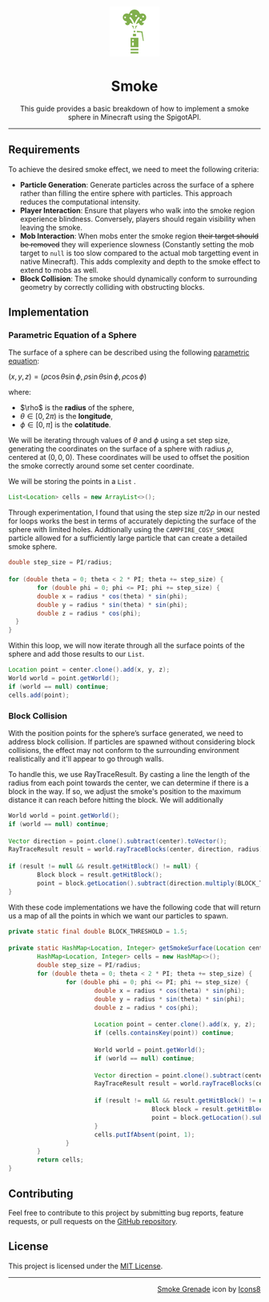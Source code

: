 <p align="center"><img src="assets/smoke.png" alt="Smoke Icon"></p>
<h1 align="center">Smoke</h1>

<p align="center">This guide provides a basic breakdown of how to implement a smoke sphere in Minecraft using the SpigotAPI.</p>

---

## Requirements

To achieve the desired smoke effect, we need to meet the following criteria:

- **Particle Generation**: Generate particles across the surface of a sphere rather than filling the entire sphere with particles. This approach reduces the computational intensity.
- **Player Interaction**: Ensure that players who walk into the smoke region experience blindness. Conversely, players should regain visibility when leaving the smoke.
- **Mob Interaction**: When mobs enter the smoke region ~~their target should be removed~~ they will experience slowness (Constantly setting the mob target to `null` is too slow compared to the actual mob targetting event in native Minecraft). This adds complexity and depth to the smoke effect to extend to mobs as well.
- **Block Collision**: The smoke should dynamically conform to surrounding geometry by correctly colliding with obstructing blocks.

## Implementation

### Parametric Equation of a Sphere

The surface of a sphere can be described using the following [parametric equation](https://en.wikipedia.org/wiki/Sphere#Parametric):

$(x, y, z) = (\rho \cos \theta \sin \phi, \rho \sin \theta \sin \phi, \rho \cos \phi)$

where:

- $\rho\$ is the **radius** of the sphere,
- $\theta \in [0, 2\pi)$ is the **longitude**,
- $\phi \in [0, \pi]$ is the **colatitude**.

We will be iterating through values of $\theta$ and $\phi$ using a set step size, generating the coordinates on the surface of a sphere with radius $\rho$, centered at $(0, 0, 0)$. These coordinates will be used to offset the position the smoke correctly around some set center coordinate.

We will be storing the points in a `List` .

```java
List<Location> cells = new ArrayList<>();
```

Through experimentation, I found that using the step size $\pi / 2\rho$ in our nested for loops works the best in terms of accurately depicting the surface of the sphere with limited holes. Addtionally using the `CAMPFIRE_COSY_SMOKE` particle allowed for a sufficiently large particle that can create a detailed smoke sphere.

```java
double step_size = PI/radius;

for (double theta = 0; theta < 2 * PI; theta += step_size) {
        for (double phi = 0; phi <= PI; phi += step_size) {
        double x = radius * cos(theta) * sin(phi);
        double y = radius * sin(theta) * sin(phi);
        double z = radius * cos(phi);
  }
}
```

Within this loop, we will now iterate through all the surface points of the sphere and add those results to our `List`.

```java
Location point = center.clone().add(x, y, z);
World world = point.getWorld();
if (world == null) continue;
cells.add(point);
```

### Block Collision

With the position points for the sphere’s surface generated, we need to address block collision. If particles are spawned without considering block collisions, the effect may not conform to the surrounding environment realistically and it'll appear to go through walls.

To handle this, we use RayTraceResult. By casting a line the length of the radius from each point towards the center, we can determine if there is a block in the way. If so, we adjust the smoke's position to the maximum distance it can reach before hitting the block. We will additionally 

```java
World world = point.getWorld();
if (world == null) continue;

Vector direction = point.clone().subtract(center).toVector();
RayTraceResult result = world.rayTraceBlocks(center, direction, radius);

if (result != null && result.getHitBlock() != null) {
        Block block = result.getHitBlock();
        point = block.getLocation().subtract(direction.multiply(BLOCK_THRESHOLD));
}
```

With these code implementations we have the following code that will return us a map of all the points in which we want our particles to spawn.

```java
private static final double BLOCK_THRESHOLD = 1.5;

private static HashMap<Location, Integer> getSmokeSurface(Location center, int radius) {
        HashMap<Location, Integer> cells = new HashMap<>();
        double step_size = PI/radius;
        for (double theta = 0; theta < 2 * PI; theta += step_size) {
                for (double phi = 0; phi <= PI; phi += step_size) {
                        double x = radius * cos(theta) * sin(phi);
                        double y = radius * sin(theta) * sin(phi);
                        double z = radius * cos(phi);

                        Location point = center.clone().add(x, y, z);
                        if (cells.containsKey(point)) continue;

                        World world = point.getWorld();
                        if (world == null) continue;

                        Vector direction = point.clone().subtract(center).toVector();
                        RayTraceResult result = world.rayTraceBlocks(center, direction, radius);

                        if (result != null && result.getHitBlock() != null) {
                                        Block block = result.getHitBlock();
                                        point = block.getLocation().subtract(direction.multiply(BLOCK_THRESHOLD));
                        }
                        cells.putIfAbsent(point, 1);
                }
        }
        return cells;
}
```

## Contributing
Feel free to contribute to this project by submitting bug reports, feature requests, or pull requests on the [GitHub repository](https://github.com/hello-andrew-yan/spigot-smoke).

## License
This project is licensed under the [MIT License](LICENSE).

---

<p align="right"><a target="_blank" href="https://icons8.com/icons/set/smoke-grenade">Smoke Grenade</a> icon by <a target="_blank" href="https://icons8.com">Icons8</a></p>
